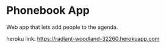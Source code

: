 # Phonebook App

Web app that lets add people to the agenda.

heroku link: https://radiant-woodland-32260.herokuapp.com
